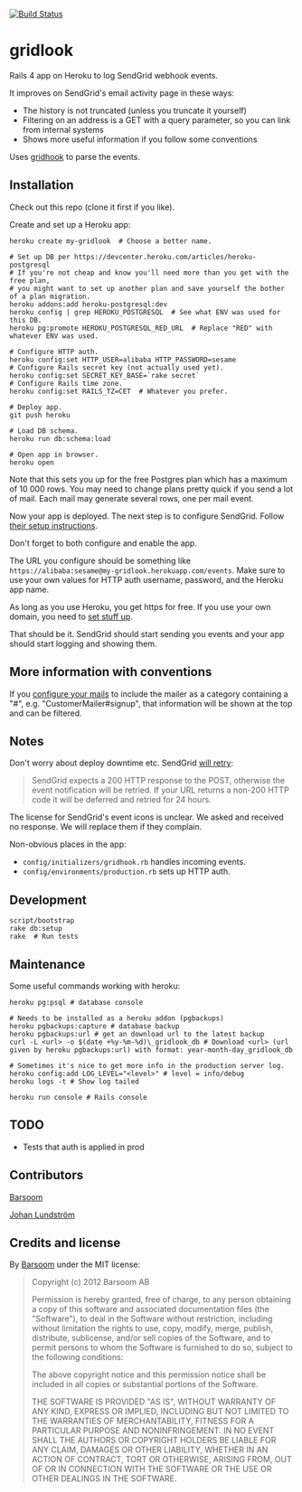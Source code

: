[![Build Status](https://secure.travis-ci.org/barsoom/gridlook.png)](http://travis-ci.org/barsoom/gridlook)
# gridlook

Rails 4 app on Heroku to log SendGrid webhook events.

It improves on SendGrid's email activity page in these ways:

  * The history is not truncated (unless you truncate it yourself)
  * Filtering on an address is a GET with a query parameter, so you can link from internal systems
  * Shows more useful information if you follow some conventions

Uses [gridhook](https://github.com/injekt/gridhook) to parse the events.

## Installation

Check out this repo (clone it first if you like).

Create and set up a Heroku app:

```
heroku create my-gridlook  # Choose a better name.

# Set up DB per https://devcenter.heroku.com/articles/heroku-postgresql
# If you're not cheap and know you'll need more than you get with the free plan,
# you might want to set up another plan and save yourself the bother of a plan migration.
heroku addons:add heroku-postgresql:dev
heroku config | grep HEROKU_POSTGRESQL  # See what ENV was used for this DB.
heroku pg:promote HEROKU_POSTGRESQL_RED_URL  # Replace "RED" with whatever ENV was used.

# Configure HTTP auth.
heroku config:set HTTP_USER=alibaba HTTP_PASSWORD=sesame
# Configure Rails secret key (not actually used yet).
heroku config:set SECRET_KEY_BASE=`rake secret`
# Configure Rails time zone.
heroku config:set RAILS_TZ=CET  # Whatever you prefer.

# Deploy app.
git push heroku

# Load DB schema.
heroku run db:schema:load

# Open app in browser.
heroku open
```

Note that this sets you up for the free Postgres plan which has a maximum of 10 000 rows. You may need to change plans pretty quick if you send a lot of mail. Each mail may generate several rows, one per mail event.

Now your app is deployed. The next step is to configure SendGrid. Follow [their setup instructions](http://sendgrid.com/docs/API_Reference/Webhooks/event.html).

Don't forget to both configure and enable the app.

The URL you configure should be something like `https://alibaba:sesame@my-gridlook.herokuapp.com/events`. Make sure to use your own values for HTTP auth username, password, and the Heroku app name.

As long as you use Heroku, you get https for free. If you use your own domain, you need to [set stuff up](https://devcenter.heroku.com/articles/ssl).

That should be it. SendGrid should start sending you events and your app should start logging and showing them.

## More information with conventions

If you [configure your mails](http://henrik.nyh.se/2012/08/sendgrid-metadata-and-rails/) to include the mailer as a category containing a "#", e.g. "CustomerMailer#signup", that information will be shown at the top and can be filtered.

## Notes

Don't worry about deploy downtime etc. SendGrid [will retry](http://sendgrid.com/docs/API_Reference/Webhooks/event.html#-Requests):

> SendGrid expects a 200 HTTP response to the POST, otherwise the event notification will be retried.
> If your URL returns a non-200 HTTP code it will be deferred and retried for 24 hours.

The license for SendGrid's event icons is unclear. We asked and received no response. We will replace them if they complain.

Non-obvious places in the app:

* `config/initializers/gridhook.rb` handles incoming events.
* `config/environments/production.rb` sets up HTTP auth.

## Development

    script/bootstrap
    rake db:setup
    rake  # Run tests

## Maintenance

Some useful commands working with heroku:
```
heroku pg:psql # database console

# Needs to be installed as a heroku addon (pgbackups)
heroku pgbackups:capture # database backup
heroku pgbackups:url # get an download url to the latest backup
curl -L <url> -o $(date +%y-%m-%d)\_gridlook_db # Download <url> (url given by heroku pgbackups:url) with format: year-month-day_gridlook_db

# Sometimes it's nice to get more info in the production server log.
heroku config:add LOG_LEVEL="<level>" # level = info/debug
heroku logs -t # Show log tailed

heroku run console # Rails console
```
## TODO

* Tests that auth is applied in prod

## Contributors

[Barsoom](http://barsoom.se)

[Johan Lundström](https://github.com/johanlunds)

## Credits and license

By [Barsoom](http://barsoom.se) under the MIT license:

>  Copyright (c) 2012 Barsoom AB
>
>  Permission is hereby granted, free of charge, to any person obtaining a copy
>  of this software and associated documentation files (the "Software"), to deal
>  in the Software without restriction, including without limitation the rights
>  to use, copy, modify, merge, publish, distribute, sublicense, and/or sell
>  copies of the Software, and to permit persons to whom the Software is
>  furnished to do so, subject to the following conditions:
>
>  The above copyright notice and this permission notice shall be included in
>  all copies or substantial portions of the Software.
>
>  THE SOFTWARE IS PROVIDED "AS IS", WITHOUT WARRANTY OF ANY KIND, EXPRESS OR
>  IMPLIED, INCLUDING BUT NOT LIMITED TO THE WARRANTIES OF MERCHANTABILITY,
>  FITNESS FOR A PARTICULAR PURPOSE AND NONINFRINGEMENT. IN NO EVENT SHALL THE
>  AUTHORS OR COPYRIGHT HOLDERS BE LIABLE FOR ANY CLAIM, DAMAGES OR OTHER
>  LIABILITY, WHETHER IN AN ACTION OF CONTRACT, TORT OR OTHERWISE, ARISING FROM,
>  OUT OF OR IN CONNECTION WITH THE SOFTWARE OR THE USE OR OTHER DEALINGS IN
>  THE SOFTWARE.
